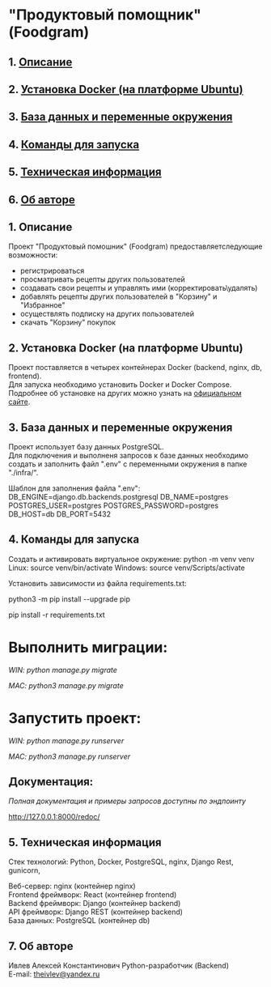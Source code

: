 # "Продуктовый помощник" (Foodgram)

## 1. [Описание](#1)
## 2. [Установка Docker (на платформе Ubuntu)](#2)
## 3. [База данных и переменные окружения](#3)
## 4. [Команды для запуска](#4)
## 5. [Техническая информация](#5)
## 6. [Об авторе](#7)

## 1. Описание <a id=1></a>

Проект "Продуктовый помошник" (Foodgram) предоставляетследующие возможности:
  - регистрироваться
  - просматривать рецепты других пользователей
  - создавать свои рецепты и управлять ими (корректировать\удалять)
  - добавлять рецепты других пользователей в  "Корзину" и "Избранное"
  - осуществлять подписку на других пользователей
  - скачать "Корзину" покупок

## 2. Установка Docker (на платформе Ubuntu) <a id=2></a>

Проект поставляется в четырех контейнерах Docker (backend, nginx, db, frontend).  
Для запуска необходимо установить Docker и Docker Compose.  
Подробнее об установке на других можно узнать на [официальном сайте](https://docs.docker.com/engine/install/).

## 3. База данных и переменные окружения <a id=3></a>

Проект использует базу данных PostgreSQL.  
Для подключения и выполненя запросов к базе данных необходимо создать и заполнить файл ".env" с переменными окружения в папке "./infra/".

Шаблон для заполнения файла ".env":
DB_ENGINE=django.db.backends.postgresql
DB_NAME=postgres
POSTGRES_USER=postgres
POSTGRES_PASSWORD=postgres
DB_HOST=db
DB_PORT=5432

## 4. Команды для запуска <a id=4></a>

Cоздать и активировать виртуальное окружение:
python -m venv venv
Linux: source venv/bin/activate
Windows: source venv/Scripts/activate

Установить зависимости из файла requirements.txt:

python3 -m pip install --upgrade pip

pip install -r requirements.txt
# Выполнить миграции:

*WIN: python manage.py migrate*

*MAC: python3 manage.py migrate*

# Запустить проект:

*WIN: python manage.py runserver*

*MAC: python3 manage.py runserver*

## Документация:
*Полная документация и примеры запросов доступны по эндпоинту*

http://127.0.0.1:8000/redoc/

## 5. Техническая информация <a id=6></a>

Стек технологий: Python, Docker, PostgreSQL, nginx, Django Rest,   gunicorn, 

Веб-сервер: nginx (контейнер nginx)  
Frontend фреймворк: React (контейнер frontend)  
Backend фреймворк: Django (контейнер backend)  
API фреймворк: Django REST (контейнер backend)  
База данных: PostgreSQL (контейнер db)

## 7. Об авторе <a id=7></a>

Ивлев Алексей Константинович 
Python-разработчик (Backend)   
E-mail: theivlev@yandex.ru  
